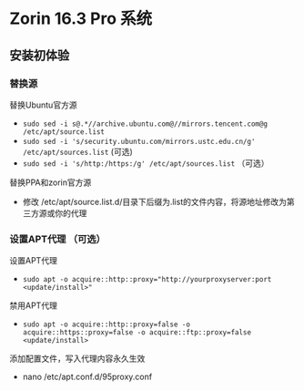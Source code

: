 # Zorin 16.3 Pro 系统
## 安装初体验
### 替换源
替换Ubuntu官方源
- ```sudo sed -i s@.*//archive.ubuntu.com@//mirrors.tencent.com@g /etc/apt/source.list```
- ```sudo sed -i 's/security.ubuntu.com/mirrors.ustc.edu.cn/g' /etc/apt/sources.list``` (可选)
- ```sudo sed -i 's/http:/https:/g' /etc/apt/sources.list``` （可选）

替换PPA和zorin官方源
+ 修改 /etc/apt/source.list.d/目录下后缀为.list的文件内容，将源地址修改为第三方源或你的代理

### 设置APT代理 （可选）
设置APT代理
  + `sudo apt -o acquire::http::proxy="http://yourproxyserver:port <update/install>"`

禁用APT代理
  + ```sudo apt -o acquire::http::proxy=false -o acquire::https::proxy=false -o acquire::ftp::proxy=false <update/install>```

添加配置文件，写入代理内容永久生效
  + nano /etc/apt.conf.d/95proxy.conf

